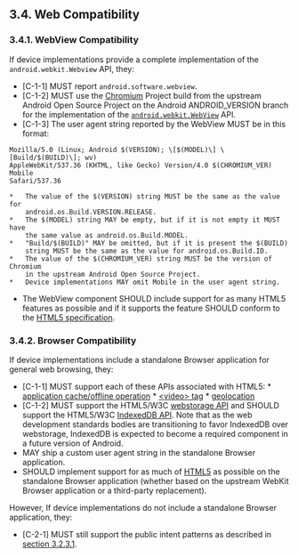 ## 3.4\. Web Compatibility

### 3.4.1\. WebView Compatibility

If device implementations provide a complete implementation of the
`android.webkit.Webview` API, they:

*    [C-1-1] MUST report `android.software.webview`.
*    [C-1-2] MUST use the [Chromium](http://www.chromium.org/) Project build
     from the upstream Android Open Source Project on the Android
     ANDROID_VERSION branch for the implementation of the
     [`android.webkit.WebView`](
     http://developer.android.com/reference/android/webkit/WebView.html)
     API.
*    [C-1-3] The user agent string reported by the WebView MUST be in this format:

    Mozilla/5.0 (Linux; Android $(VERSION); \[$(MODEL)\] \[Build/$(BUILD)\]; wv)
    AppleWebKit/537.36 (KHTML, like Gecko) Version/4.0 $(CHROMIUM_VER) Mobile
    Safari/537.36

    *   The value of the $(VERSION) string MUST be the same as the value for
        android.os.Build.VERSION.RELEASE.
    *   The $(MODEL) string MAY be empty, but if it is not empty it MUST have
        the same value as android.os.Build.MODEL.
    *   "Build/$(BUILD)" MAY be omitted, but if it is present the $(BUILD)
        string MUST be the same as the value for android.os.Build.ID.
    *   The value of the $(CHROMIUM_VER) string MUST be the version of Chromium
        in the upstream Android Open Source Project.
    *   Device implementations MAY omit Mobile in the user agent string.

*    The WebView component SHOULD include support for as many HTML5 features as
     possible and if it supports the feature SHOULD conform to the
     [HTML5 specification](http://html.spec.whatwg.org/multipage/).

### 3.4.2\. Browser Compatibility

If device implementations include a standalone Browser application for general
web browsing, they:

*    [C-1-1] MUST support each of these APIs associated with
     HTML5:
    *   [application cache/offline operation](
        http://www.w3.org/html/wg/drafts/html/master/browsers.html#offline)
    *   [&lt;video&gt; tag](
        http://www.w3.org/html/wg/drafts/html/master/semantics.html#video)
    *   [geolocation](http://www.w3.org/TR/geolocation-API/)
*    [C-1-2] MUST support the HTML5/W3C [webstorage API](
     http://www.w3.org/TR/webstorage/) and SHOULD support the HTML5/W3C
     [IndexedDB API](http://www.w3.org/TR/IndexedDB/). Note that as the web
     development standards bodies are transitioning to favor IndexedDB over
     webstorage, IndexedDB is expected to become a required component in a
     future version of Android.
*    MAY ship a custom user agent string in the standalone Browser application.
*    SHOULD implement support for as much of [HTML5](
     http://html.spec.whatwg.org/multipage/) as possible on the standalone
     Browser application (whether based on the upstream WebKit Browser
     application or a third-party replacement).

However, If device implementations do not include a standalone Browser
application, they:

*    [C-2-1] MUST still support the public intent patterns as described in
     [section 3.2.3.1](#3_2_3_1_core_application_intents).
